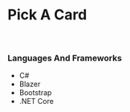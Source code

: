 <h1> Pick A Card </h1>
<br>
 
<h3>Languages And Frameworks</h3>
<ul>
  <li>C#</li>
  <li>Blazer</li>
  <li>Bootstrap</li>
 <li>.NET Core</li>
</ul>

